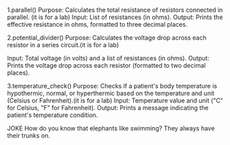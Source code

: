 1.parallel()
Purpose: Calculates the total resistance of resistors connected in parallel. (it is for a lab) 
Input: List of resistances (in ohms).
Output: Prints the effective resistance in ohms, formatted to three decimal places.


2.potential_divider()
Purpose: Calculates the voltage drop across each resistor in a series circuit.(it is for a lab)

Input: Total voltage (in volts) and a list of resistances (in ohms).
Output: Prints the voltage drop across each resistor (formatted to two decimal places).


3.temperature_check()
Purpose: Checks if a patient's body temperature is hypothermic, normal, or hyperthermic based on the temperature and unit (Celsius or Fahrenheit).(it is for a lab)
Input: Temperature value and unit ("C" for Celsius, "F" for Fahrenheit).
Output: Prints a message indicating the patient's temperature condition.


JOKE
How do you know that elephants like swimming? They always have their trunks on.
